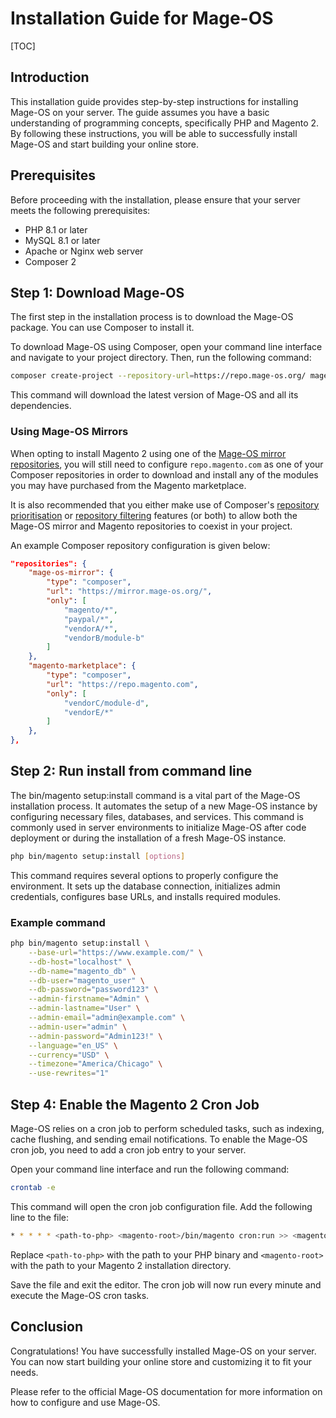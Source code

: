 # Installation Guide for Mage-OS

[TOC]

## Introduction

This installation guide provides step-by-step instructions for installing Mage-OS on your server. The guide assumes
you have a basic understanding of programming concepts, specifically PHP and Magento 2. By following these instructions,
you will be able to successfully install Mage-OS and start building your online store.

## Prerequisites

Before proceeding with the installation, please ensure that your server meets the following prerequisites:

- PHP 8.1 or later
- MySQL 8.1 or later
- Apache or Nginx web server
- Composer 2

## Step 1: Download Mage-OS

The first step in the installation process is to download the Mage-OS package. You can use Composer to install it.

To download Mage-OS using Composer, open your command line interface and navigate to your project directory. Then, run
the following command:

```bash
composer create-project --repository-url=https://repo.mage-os.org/ mage-os/project-community-edition .
```

This command will download the latest version of Mage-OS and all its dependencies.

### Using Mage-OS Mirrors
When opting to install Magento 2 using one of the
[Mage-OS mirror repositories](https://mage-os.org/distribution/#magento-mirrors), you will still need to configure
`repo.magento.com` as one of your Composer repositories in order to download and install any of the modules you may have
purchased from the Magento marketplace.

It is also recommended that you either make use of Composer's
[repository prioritisation](https://getcomposer.org/doc/articles/repository-priorities.md#canonical-repositories) or
[repository filtering](https://getcomposer.org/doc/articles/repository-priorities.md#filtering-packages) features
(or both) to allow both the Mage-OS mirror and Magento repositories to coexist in your project.

An example Composer repository configuration is given below:
```json
"repositories": {
    "mage-os-mirror": {
        "type": "composer",
        "url": "https://mirror.mage-os.org/",
        "only": [
            "magento/*",
            "paypal/*",
            "vendorA/*",
            "vendorB/module-b"
        ]
    },
    "magento-marketplace": {
        "type": "composer",
        "url": "https://repo.magento.com",
        "only": [
            "vendorC/module-d",
            "vendorE/*"
        ]
    },
},
```

## Step 2: Run install from command line

The bin/magento setup:install command is a vital part of the Mage-OS installation process. It automates the setup of a new Mage-OS instance by configuring necessary files, databases, and services. This command is commonly used in server environments to initialize Mage-OS after code deployment or during the installation of a fresh Mage-OS instance.

```bash
php bin/magento setup:install [options]
```

This command requires several options to properly configure the environment. It sets up the database connection, initializes admin credentials, configures base URLs, and installs required modules.

### Example command

```bash
php bin/magento setup:install \
    --base-url="https://www.example.com/" \
    --db-host="localhost" \
    --db-name="magento_db" \
    --db-user="magento_user" \
    --db-password="password123" \
    --admin-firstname="Admin" \
    --admin-lastname="User" \
    --admin-email="admin@example.com" \
    --admin-user="admin" \
    --admin-password="Admin123!" \
    --language="en_US" \
    --currency="USD" \
    --timezone="America/Chicago" \
    --use-rewrites="1"
```

## Step 4: Enable the Magento 2 Cron Job

Mage-OS relies on a cron job to perform scheduled tasks, such as indexing, cache flushing, and sending email
notifications. To enable the Mage-OS cron job, you need to add a cron job entry to your server.

Open your command line interface and run the following command:

```bash
crontab -e
```

This command will open the cron job configuration file. Add the following line to the file:

```bash
* * * * * <path-to-php> <magento-root>/bin/magento cron:run >> <magento-root>/var/log/cron.log
```

Replace `<path-to-php>` with the path to your PHP binary and `<magento-root>` with the path to your Magento 2
installation directory.

Save the file and exit the editor. The cron job will now run every minute and execute the Mage-OS cron tasks.

## Conclusion

Congratulations! You have successfully installed Mage-OS on your server. You can now start building your online store
and customizing it to fit your needs.

Please refer to the official Mage-OS documentation for more information on how to configure and use Mage-OS.
